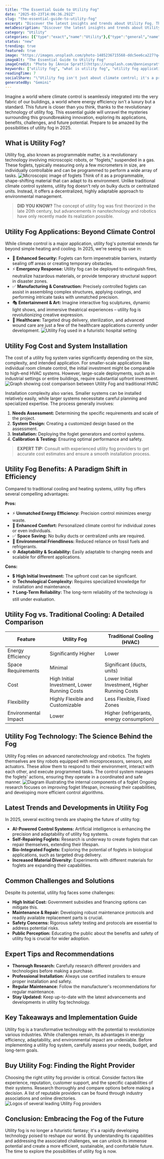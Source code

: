 ```yaml
---
title: "The Essential Guide to Utility Fog"
date: "2025-03-23T14:06:36.292Z"
slug: "the-essential-guide-to-utility-fog"
excerpt: "Discover the latest insights and trends about Utility Fog. This comprehensive guide covers everything you need to know about Utility Fog in 2025."
metaDescription: "Discover the latest insights and trends about Utility Fog. This comprehensive guide covers everything you need to know about Utility Fog in 2025."
category: "Utility"
categories: [{"type":"exact","name":"Utility"},{"type":"general","name":"Nanotechnology"},{"type":"medium","name":"Material Science"},{"type":"specific","name":"Programmable Matter"},{"type":"niche","name":"Shape-shifting Structures"}]
status: "new"
trending: true
featured: true
image: "https://images.unsplash.com/photo-1485236715568-ddc5ee6ca227?q=85&w=1200&fit=max&fm=webp&auto=compress"
imageAlt: "The Essential Guide to Utility Fog"
imageCredit: "Photo by [Annie Spratt](https://unsplash.com/@anniespratt) on Unsplash"
keywords: ["utility fog", "what is utility fog", "utility fog applications", "utility fog cost", "buy utility fog", "utility fog technology", "utility fog benefits", "utility fog vs traditional cooling", "utility fog system installation", "best utility fog providers"]
readingTime: 7
socialShare: "\"Utility fog isn't just about climate control; it's a programmable material that's revolutionizing industries from healthcare to security. Prepare for a future where the air itself is intelligent!\""
generatedBy: "Gemini"
---
```




Imagine a world where climate control is seamlessly integrated into the very fabric of our buildings, a world where energy efficiency isn't a luxury but a standard.  This future is closer than you think, thanks to the revolutionary technology of utility fog. This essential guide will unravel the mysteries surrounding this groundbreaking innovation, exploring its applications, benefits, challenges, and future potential.  Prepare to be amazed by the possibilities of utility fog in 2025.

## What is Utility Fog?

Utility fog, also known as programmable matter, is a revolutionary technology involving microscopic robots, or "foglets," suspended in a gas.  These foglets, typically measuring only a few micrometers in size, are individually controllable and can be programmed to perform a wide array of tasks.  ![Microscopic image of foglets](https://images.unsplash.com/photo-1574105760219-acd338b7e0cc?q=85&w=1200&fit=max&fm=webp&auto=compress)  Think of it as a programmable, shape-shifting material that can adapt to its environment.  Unlike traditional climate control systems, utility fog doesn't rely on bulky ducts or centralized units. Instead, it offers a decentralized, highly adaptable approach to environmental management.

> **DID YOU KNOW?**  The concept of utility fog was first theorized in the late 20th century, but advancements in nanotechnology and robotics have only recently made its realization possible.

## Utility Fog Applications: Beyond Climate Control

While climate control is a major application, utility fog's potential extends far beyond simple heating and cooling.  In 2025, we're seeing its use in:

* 🔑 **Enhanced Security:** Foglets can form impenetrable barriers, instantly sealing off areas or creating temporary obstacles.
* ⚡ **Emergency Response:** Utility fog can be deployed to extinguish fires, neutralize hazardous materials, or provide temporary structural support in disaster zones.
* ✅ **Manufacturing & Construction:** Precisely controlled foglets can assist in assembling complex structures, applying coatings, and performing intricate tasks with unmatched precision.
* 🎭 **Entertainment & Art:** Imagine interactive fog sculptures, dynamic light shows, and immersive theatrical experiences – utility fog is revolutionizing creative expression.
* 🏥 **Healthcare:**  Targeted drug delivery, sterilization, and advanced wound care are just a few of the healthcare applications currently under development.  ![Utility Fog used in a futuristic hospital setting](https://images.unsplash.com/photo-1485236715568-ddc5ee6ca227?q=85&w=1200&fit=max&fm=webp&auto=compress)

## Utility Fog Cost and System Installation

The cost of a utility fog system varies significantly depending on the size, complexity, and intended application.  For smaller-scale applications like individual room climate control, the initial investment might be comparable to high-end HVAC systems.  However, large-scale deployments, such as in industrial settings or entire buildings, require substantial upfront investment.  ![Graph showing cost comparison between Utility Fog and traditional HVAC](https://images.unsplash.com/photo-1486707471592-8e7eb7e36f78?q=85&w=1200&fit=max&fm=webp&auto=compress)

Installation complexity also varies. Smaller systems can be installed relatively easily, while larger systems necessitate careful planning and specialized expertise.  The process generally involves:

1. **Needs Assessment:** Determining the specific requirements and scale of the project.
2. **System Design:** Creating a customized design based on the assessment.
3. **Installation:** Deploying the foglet generators and control systems.
4. **Calibration & Testing:** Ensuring optimal performance and safety.

> **EXPERT TIP:**  Consult with experienced utility fog providers to get accurate cost estimates and ensure a smooth installation process.

## Utility Fog Benefits: A Paradigm Shift in Efficiency

Compared to traditional cooling and heating systems, utility fog offers several compelling advantages:

**Pros:**

* ⚡ **Unmatched Energy Efficiency:**  Precision control minimizes energy waste.
* 🔑 **Enhanced Comfort:**  Personalized climate control for individual zones or even individuals.
* ✅ **Space Saving:**  No bulky ducts or centralized units are required.
* 🌿 **Environmental Friendliness:**  Reduced reliance on fossil fuels and refrigerants.
* ⚙️ **Adaptability & Scalability:**  Easily adaptable to changing needs and scalable for different applications.

**Cons:**

* 💲 **High Initial Investment:**  The upfront cost can be significant.
* ⚙️ **Technological Complexity:**  Requires specialized knowledge for installation and maintenance.
* ❓ **Long-Term Reliability:**  The long-term reliability of the technology is still under evaluation.

## Utility Fog vs. Traditional Cooling: A Detailed Comparison

| Feature          | Utility Fog                               | Traditional Cooling (HVAC)                     |
|-----------------|-------------------------------------------|----------------------------------------------|
| Energy Efficiency | Significantly Higher                       | Lower                                         |
| Space Requirements | Minimal                                   | Significant (ducts, units)                  |
| Cost             | High Initial Investment, Lower Running Costs | Lower Initial Investment, Higher Running Costs |
| Flexibility       | Highly Flexible and Customizable             | Less Flexible, Fixed Zones                     |
| Environmental Impact | Lower                                       | Higher (refrigerants, energy consumption)     |

## Utility Fog Technology: The Science Behind the Fog

Utility Fog relies on advanced nanotechnology and robotics.  The foglets themselves are tiny robots equipped with microprocessors, sensors, and actuators.  These allow them to respond to their environment, interact with each other, and execute programmed tasks.  The control system manages the foglets' actions, ensuring they operate in a coordinated and safe manner.  ![Diagram illustrating the internal components of a foglet](https://images.unsplash.com/photo-1491824989090-cc2d0b57eb0d?q=85&w=1200&fit=max&fm=webp&auto=compress) Ongoing research focuses on improving foglet lifespan, increasing their capabilities, and developing more efficient control algorithms.

## Latest Trends and Developments in Utility Fog

In 2025, several exciting trends are shaping the future of utility fog:

* **AI-Powered Control Systems:**  Artificial intelligence is enhancing the precision and adaptability of utility fog systems.
* **Self-Repairing Foglets:**  Research is underway to create foglets that can repair themselves, extending their lifespan.
* **Bio-Integrated Foglets:**  Exploring the potential of foglets in biological applications, such as targeted drug delivery.
* **Increased Material Diversity:**  Experiments with different materials for foglets are expanding their capabilities.

## Common Challenges and Solutions

Despite its potential, utility fog faces some challenges:

* **High Initial Cost:**  Government subsidies and financing options can mitigate this.
* **Maintenance & Repair:**  Developing robust maintenance protocols and readily available replacement parts is crucial.
* **Safety Concerns:**  Rigorous safety testing and protocols are essential to address potential risks.
* **Public Perception:**  Educating the public about the benefits and safety of utility fog is crucial for wider adoption.

## Expert Tips and Recommendations

* **Thorough Research:**  Carefully research different providers and technologies before making a purchase.
* **Professional Installation:**  Always use certified installers to ensure proper installation and safety.
* **Regular Maintenance:**  Follow the manufacturer's recommendations for regular maintenance.
* **Stay Updated:**  Keep up-to-date with the latest advancements and developments in utility fog technology.

## Key Takeaways and Implementation Guide

Utility fog is a transformative technology with the potential to revolutionize various industries.  While challenges remain, its advantages in energy efficiency, adaptability, and environmental impact are undeniable.  Before implementing a utility fog system, carefully assess your needs, budget, and long-term goals.

## Buy Utility Fog: Finding the Right Provider

Choosing the right utility fog provider is critical.  Consider factors like experience, reputation, customer support, and the specific capabilities of their systems.  Research thoroughly and compare options before making a decision.  A list of reputable providers can be found through industry associations and online directories.  ![Logos of several leading Utility Fog providers](https://images.unsplash.com/photo-1487621167305-5d248087c724?q=85&w=1200&fit=max&fm=webp&auto=compress)

## Conclusion: Embracing the Fog of the Future

Utility fog is no longer a futuristic fantasy; it's a rapidly developing technology poised to reshape our world.  By understanding its capabilities and addressing the associated challenges, we can unlock its immense potential and create a more efficient, sustainable, and comfortable future.  The time to explore the possibilities of utility fog is now.

